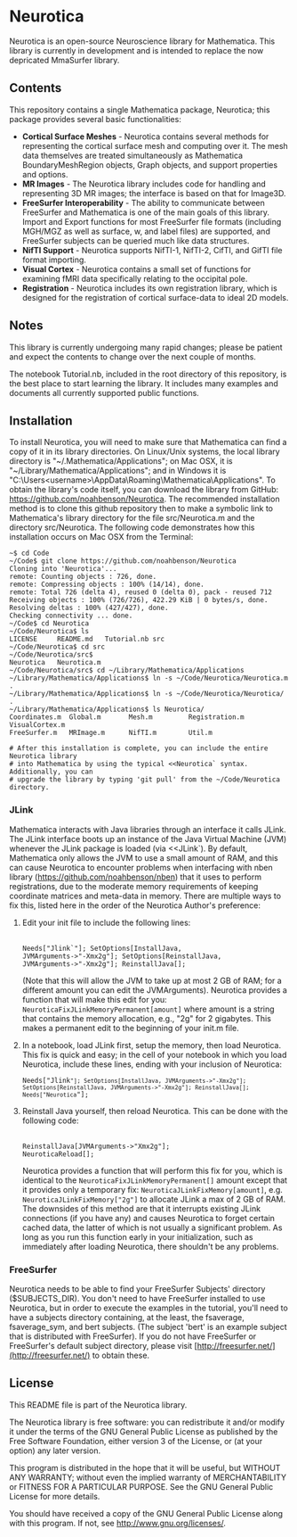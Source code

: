 # Neurotica ####################################################################

Neurotica is an open-source Neuroscience library for Mathematica. This library
is currently in development and is intended to replace the now depricated 
MmaSurfer library.

## Contents ####################################################################

This repository contains a single Mathematica package, Neurotica; this package
provides several basic functionalities:
 * **Cortical Surface Meshes** - Neurotica contains several methods for 
   representing the cortical surface mesh and computing over it. The mesh data
   themselves are treated simultaneously as Mathematica BoundaryMeshRegion 
   objects, Graph objects, and support properties and options.
 * **MR Images** - The Neurotica library includes code for handling and
   representing 3D MR images; the interface is based on that for Image3D.
 * **FreeSurfer Interoperability** - The ability to communicate between 
   FreeSurfer and Mathematica is one of the main goals of this library. Import
   and Export functions for most FreeSurfer file formats (including MGH/MGZ as
   well as surface, w, and label files) are supported, and FreeSurfer subjects
   can be queried much like data structures.
 * **NifTI Support** - Neurotica supports NifTI-1, NifTI-2, CifTI, and GifTI
   file format importing.
 * **Visual Cortex** - Neurotica contains a small set of functions for examining
   fMRI data specifically relating to the occipital pole.
 * **Registration** - Neurotica includes its own registration library, which
   is designed for the registration of cortical surface-data to ideal 2D models.


## Notes #######################################################################

This library is currently undergoing many rapid changes; please be patient and 
expect the contents to change over the next couple of months.

The notebook Tutorial.nb, included in the root directory of this repository, is
the best place to start learning the library. It includes many examples and
documents all currently supported public functions.

## Installation ################################################################

To install Neurotica, you will need to make sure that Mathematica can find a
copy of it in its library directories. On Linux/Unix systems, the local library
directory is "~/.Mathematica/Applications"; on Mac OSX, it is
"~/Library/Mathematica/Applications"; and in Windows it is
"C:\Users\<username>\AppData\Roaming\Mathematica\Applications". To obtain the
library's code itself, you can download the library from GitHub:
https://github.com/noahbenson/Neurotica. The recommended installation method is
to clone this github repository then to make a symbolic link to Mathematica's
library directory for the file src/Neurotica.m and the directory
src/Neurotica. The following code demonstrates how this installation occurs on
Mac OSX from the Terminal:

    ~$ cd Code
    ~/Code$ git clone https://github.com/noahbenson/Neurotica
    Cloning into 'Neurotica'...
    remote: Counting objects : 726, done.
    remote: Compressing objects : 100% (14/14), done.
    remote: Total 726 (delta 4), reused 0 (delta 0), pack - reused 712
    Receiving objects : 100% (726/726), 422.29 KiB | 0 bytes/s, done.
    Resolving deltas : 100% (427/427), done.
    Checking connectivity ... done.
    ~/Code$ cd Neurotica
    ~/Code/Neurotica$ ls
    LICENSE     README.md   Tutorial.nb src
    ~/Code/Neurotica$ cd src
    ~/Code/Neurotica/src$ 
    Neurotica   Neurotica.m
    ~/Code/Neurotica/src$ cd ~/Library/Mathematica/Applications
    ~/Library/Mathematica/Applications$ ln -s ~/Code/Neurotica/Neurotica.m .
    ~/Library/Mathematica/Applications$ ln -s ~/Code/Neurotica/Neurotica/ .
    ~/Library/Mathematica/Applications$ ls Neurotica/
    Coordinates.m  Global.m       Mesh.m         Registration.m VisualCortex.m
    FreeSurfer.m   MRImage.m      NifTI.m        Util.m
    
    # After this installation is complete, you can include the entire Neurotica library
    # into Mathematica by using the typical <<Neurotica` syntax. Additionally, you can
    # upgrade the library by typing 'git pull' from the ~/Code/Neurotica directory.

### JLink ######################################################################

Mathematica interacts with Java libraries through an interface it calls
JLink. The JLink interface boots up an instance of the Java Virtual Machine
(JVM) whenever the JLink package is loaded (via <<JLink`). By default,
Mathematica only allows the JVM to use a small amount of RAM, and this can cause
Neurotica to encounter problems when interfacing with nben library
(https://github.com/noahbenson/nben) that it uses to perform registrations, due
to the moderate memory requirements of keeping coordinate matrices and meta-data
in memory. There are multiple ways to fix this, listed here in the order of the
Neurotica Author's preference:

1. Edit your init file to include the following lines:
   <br/><br/><pre><code>Needs["Jlink`"];
SetOptions[InstallJava, JVMArguments->"-Xmx2g"];
SetOptions[ReinstallJava, JVMArguments->"-Xmx2g"];
ReinstallJava[];</code></pre>

   (Note that this will allow the JVM to take up at most 2 GB of RAM; for a
   different amount you can edit the JVMArguments).  Neurotica provides a
   function that will make this edit for you:
   `NeuroticaFixJLinkMemoryPermanent[amount]` where amount is a string that
   contains the memory allocation, e.g., "2g" for 2 gigabytes. This makes a
   permanent edit to the beginning of your init.m file.

2. In a notebook, load JLink first, setup the memory, then load Neurotica. This
   fix is quick and easy; in the cell of your notebook in which you load Neurotica,
   include these lines, ending with your inclusion of Neurotica:
   <br/><pre><code>Needs["Jlink`"];
SetOptions[InstallJava, JVMArguments->"-Xmx2g"];
SetOptions[ReinstallJava, JVMArguments->"-Xmx2g"];
ReinstallJava[];
Needs["Neurotica`"];</code></pre>

3. Reinstall Java yourself, then reload Neurotica. This can be done with the
   following code:
   <br/><br/><pre><code>ReinstallJava[JVMArguments->"Xmx2g"];
NeuroticaReload[];</code></pre>

   Neurotica provides a function that will perform this fix for you, which is
   identical to the `NeuroticaFixJLinkMemoryPermanent[]` amount except that it
   provides only a temporary fix: `NeuroticaJLinkFixMemory[amount]`,
   e.g. `NeuroticaJLinkFixMemory["2g"]` to allocate JLink a max of 2 GB of
   RAM. The downsides of this method are that it interrupts existing JLink
   connections (if you have any) and causes Neurotica to forget certain cached
   data, the latter of which is not usually a significant problem. As long as
   you run this function early in your initialization, such as immediately after
   loading Neurotica, there shouldn't be any problems.

### FreeSurfer #################################################################

Neurotica needs to be able to find your FreeSurfer Subjects' directory
($SUBJECTS_DIR).  You don't need to have FreeSurfer installed to use Neurotica,
but in order to execute the examples in the tutorial, you'll need to have a
subjects directory containing, at the least, the fsaverage, fsaverage_sym, and
bert subjects. (The subject 'bert' is an example subject that is distributed
with FreeSurfer). If you do not have FreeSurfer or FreeSurfer's default subject
directory, please visit [http://freesurfer.net/](http://freesurfer.net/) to
obtain these.

## License #####################################################################

This README file is part of the Neurotica library.

The Neurotica library is free software: you can redistribute it and/or
modify it under the terms of the GNU General Public License as
published by the Free Software Foundation, either version 3 of the
License, or (at your option) any later version.

This program is distributed in the hope that it will be useful, but
WITHOUT ANY WARRANTY; without even the implied warranty of
MERCHANTABILITY or FITNESS FOR A PARTICULAR PURPOSE.  See the GNU
General Public License for more details.

You should have received a copy of the GNU General Public License
along with this program.  If not, see <http://www.gnu.org/licenses/>.
